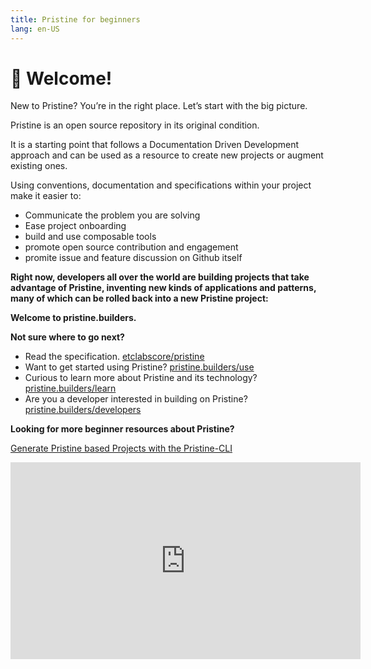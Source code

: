 ```yaml
---
title: Pristine for beginners
lang: en-US
---
```


# 👋 Welcome!

New to Pristine? You’re in the right place. Let’s start with the big picture.

Pristine is an open source repository in its original condition.

It is a starting point that follows a Documentation Driven Development approach and can be used as a resource to create new projects or augment existing ones.

Using conventions, documentation and specifications within your project make it easier to:

- Communicate the problem you are solving
- Ease project onboarding
- build and use composable tools
- promote open source contribution and engagement
- promite issue and feature discussion on Github itself

**Right now, developers all over the world are building projects that take advantage of Pristine, inventing new kinds of applications and patterns, many of which can be rolled back into a new Pristine project:**

**Welcome to pristine.builders.**

**Not sure where to go next?**

- Read the specification. [etclabscore/pristine](https://github.com/etclabscore/pristine)
- Want to get started using Pristine? [pristine.builders/use](/use/)
- Curious to learn more about Pristine and its technology? [pristine.builders/learn](/learn/)
- Are you a developer interested in building on Pristine? [pristine.builders/developers](/developers/)


**Looking for more beginner resources about Pristine?**

[Generate Pristine based Projects with the Pristine-CLI](https://www.youtube.com/watch?v=vdNJp2_gvTM)
<iframe width="560" height="315" src="https://www.youtube-nocookie.com/embed/vdNJp2_gvTM" frameborder="0" allow="accelerometer; autoplay; encrypted-media; gyroscope; picture-in-picture" allowfullscreen></iframe>